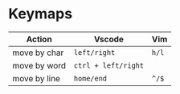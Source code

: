 # Keymaps
| Action | Vscode | Vim | 
| --- | --- | --- |
| move by char | `left/right` | `h/l` |
| move by word | `ctrl + left/right` | |
| move by line | `home/end` | `^/$` |
